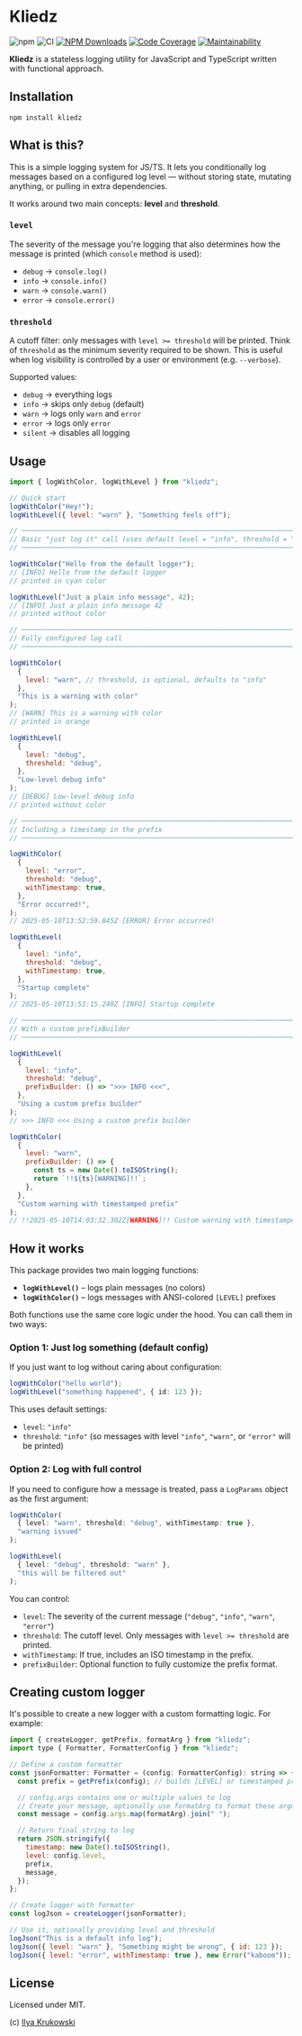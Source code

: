 # Kliedz

![npm](https://img.shields.io/npm/v/kliedz)
![CI](https://github.com/bodrovis/kliedz/actions/workflows/ci.yml/badge.svg)
[![NPM Downloads][npm-downloads-image]][npm-downloads-url]
[![Code Coverage][coverage-image]][coverage-url]
[![Maintainability][maintainability-image]][maintainability-url]

**Kliedz** is a stateless logging utility for JavaScript and TypeScript written with functional approach.

## Installation

```
npm install kliedz
```

## What is this?

This is a simple logging system for JS/TS. It lets you conditionally log messages based on a configured log level — without storing state, mutating anything, or pulling in extra dependencies.

It works around two main concepts: **level** and **threshold**.

### `level`

The severity of the message you're logging that also determines how the message is printed (which `console` method is used):

- `debug` → `console.log()`
- `info`  → `console.info()`
- `warn`  → `console.warn()`
- `error` → `console.error()`

### `threshold`

A cutoff filter: only messages with `level >= threshold` will be printed. Think of `threshold` as the minimum severity required to be shown. This is useful when log visibility is controlled by a user or environment (e.g. `--verbose`).

Supported values:

- `debug` → everything logs
- `info` → skips only `debug` (default)
- `warn` → logs only `warn` and `error`
- `error` → logs only `error`
- `silent` → disables all logging

## Usage

```js
import { logWithColor, logWithLevel } from "kliedz";

// Quick start
logWithColor("Hey!");
logWithLevel({ level: "warn" }, "Something feels off");

// ─────────────────────────────────────────────────────────────────────────────
// Basic "just log it" call (uses default level = "info", threshold = "info")
// ─────────────────────────────────────────────────────────────────────────────

logWithColor("Hello from the default logger");
// [INFO] Hello from the default logger
// printed in cyan color

logWithLevel("Just a plain info message", 42);
// [INFO] Just a plain info message 42
// printed without color

// ─────────────────────────────────────────────────────────────────────────────
// Fully configured log call
// ─────────────────────────────────────────────────────────────────────────────

logWithColor(
  {
    level: "warn", // threshold, is optional, defaults to "info"
  },
  "This is a warning with color"
);
// [WARN] This is a warning with color
// printed in orange

logWithLevel(
  {
    level: "debug",
    threshold: "debug",
  },
  "Low-level debug info"
);
// [DEBUG] Low-level debug info
// printed without color

// ─────────────────────────────────────────────────────────────────────────────
// Including a timestamp in the prefix
// ─────────────────────────────────────────────────────────────────────────────

logWithColor(
  {
    level: "error",
    threshold: "debug",
    withTimestamp: true,
  },
  "Error occurred!",
);
// 2025-05-10T13:52:59.845Z [ERROR] Error occurred!

logWithLevel(
  {
    level: "info",
    threshold: "debug",
    withTimestamp: true,
  },
  "Startup complete"
);
// 2025-05-10T13:53:15.240Z [INFO] Startup complete

// ─────────────────────────────────────────────────────────────────────────────
// With a custom prefixBuilder
// ─────────────────────────────────────────────────────────────────────────────

logWithLevel(
  {
    level: "info",
    threshold: "debug",
    prefixBuilder: () => ">>> INFO <<<",
  },
  "Using a custom prefix builder"
);
// >>> INFO <<< Using a custom prefix builder

logWithColor(
  {
    level: "warn",
    prefixBuilder: () => {
      const ts = new Date().toISOString();
      return `!!${ts}[WARNING]!!`;
    },
  },
  "Custom warning with timestamped prefix"
);
// !!2025-05-10T14:03:32.302Z[WARNING]!! Custom warning with timestamped prefix
```

## How it works

This package provides two main logging functions:

- **`logWithLevel()`** – logs plain messages (no colors)
- **`logWithColor()`** – logs messages with ANSI-colored `[LEVEL]` prefixes

Both functions use the same core logic under the hood. You can call them in two ways:

### Option 1: Just log something (default config)

If you just want to log without caring about configuration:

```ts
logWithColor("hello world");
logWithLevel("something happened", { id: 123 });
```

This uses default settings:

- `level`: `"info"`
- `threshold`: `"info"` (so messages with level `"info"`, `"warn"`, or `"error"` will be printed)

### Option 2: Log with full control

If you need to configure how a message is treated, pass a `LogParams` object as the first argument:

```ts
logWithColor(
  { level: "warn", threshold: "debug", withTimestamp: true },
  "warning issued"
);

logWithLevel(
  { level: "debug", threshold: "warn" },
  "this will be filtered out"
);
```

You can control:

- `level`: The severity of the current message (`"debug"`, `"info"`, `"warn"`, `"error"`)
- `threshold`: The cutoff level. Only messages with `level >= threshold` are printed.
- `withTimestamp`: If true, includes an ISO timestamp in the prefix.
- `prefixBuilder`: Optional function to fully customize the prefix format.

## Creating custom logger

It's possible to create a new logger with a custom formatting logic. For example:

```js
import { createLogger, getPrefix, formatArg } from "kliedz";
import type { Formatter, FormatterConfig } from "kliedz";

// Define a custom formatter
const jsonFormatter: Formatter = (config: FormatterConfig): string => {
  const prefix = getPrefix(config); // builds [LEVEL] or timestamped prefix

  // config.args contains one or multiple values to log
  // Create your message, optionally use formatArg to format these arguments
  const message = config.args.map(formatArg).join(" "); 

  // Return final string to log
  return JSON.stringify({
    timestamp: new Date().toISOString(),
    level: config.level,
    prefix,
    message,
  });
};

// Create logger with formatter
const logJson = createLogger(jsonFormatter);

// Use it, optionally providing level and threshold
logJson("This is a default info log");
logJson({ level: "warn" }, "Something might be wrong", { id: 123 });
logJson({ level: "error", withTimestamp: true }, new Error("kaboom"));
```

## License

Licensed under MIT.

(c) [Ilya Krukowski](https://bodrovis.tech/)

[npm-downloads-image]: https://badgen.net/npm/dm/kliedz
[npm-downloads-url]: https://npmcharts.com/compare/kliedz?minimal=true
[coverage-image]: https://qlty.sh/gh/bodrovis/projects/kliedz/coverage.svg
[coverage-url]: https://qlty.sh/gh/bodrovis/projects/kliedz
[maintainability-image]: https://qlty.sh/gh/bodrovis/projects/kliedz/maintainability.svg
[maintainability-url]: https://qlty.sh/gh/bodrovis/projects/kliedz